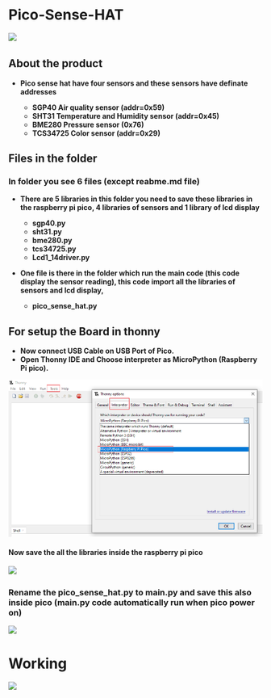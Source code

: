 # Pico-Sense-HAT

<img src= "https://github.com/sbcshop/Pico-Sense-HAT/blob/main/Images/img3.jpg" />


## About the product
* <b> Pico sense hat have four sensors and these sensors have definate addresses
  * <b> SGP40 Air quality sensor (addr=0x59)
  * <b> SHT31 Temperature and Humidity sensor (addr=0x45)
  * <b> BME280 Pressure sensor (0x76)
  * <b> TCS34725 Color sensor (addr=0x29)
 
 
## Files in the folder
### In folder you see 6 files (except reabme.md file)
* <b>There are 5 libraries in this folder you need to save these libraries in the raspberry pi pico,
     4 libraries of sensors and 1 library of lcd display
  * <b> sgp40.py 
  * <b> sht31.py
  * <b> bme280.py
  * <b> tcs34725.py
  * <b> Lcd1_14driver.py
 
* <b> One file is there in the folder which run the main code (this code display the sensor reading),
      this code import all the libraries of sensors and lcd display,
   * <b> pico_sense_hat.py
 
 
 
## For setup the Board in thonny </b>
* Now connect USB Cable on USB Port of Pico.
* Open Thonny IDE and Choose interpreter as MicroPython (Raspberry Pi pico).

<img src="https://github.com/sbcshop/Raspberry-Pi-Pico-RFID-Expansion/blob/main/images/thonny-interpreter.PNG" />
 
 
 
#### Now save the all the libraries inside the raspberry pi pico 
<img src= "https://github.com/sbcshop/Pico-Sense-HAT/blob/main/Images/img2.jpg" />
 
### Rename the pico_sense_hat.py to main.py and save this also inside pico (main.py code automatically run when pico power on)
 
<img src= "https://github.com/sbcshop/Pico-Sense-HAT/blob/main/Images/img1.jpg" />
 
 # Working
 <img src= "https://github.com/sbcshop/Pico-Sense-HAT/blob/main/Images/img4.jpg" />
 
